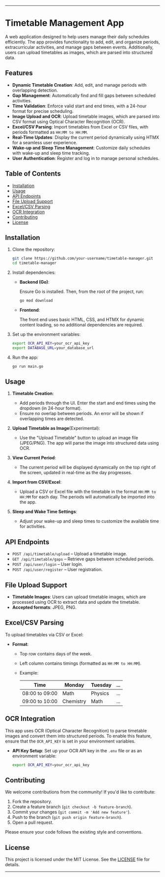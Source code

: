 
---

# Timetable Management App

A web application designed to help users manage their daily schedules efficiently. The app provides functionality to add, edit, and organize periods, extracurricular activities, and manage gaps between events. Additionally, users can upload timetables as images, which are parsed into structured data.

## Features

- **Dynamic Timetable Creation**: Add, edit, and manage periods with overlapping detection.
- **Gap Management**: Automatically find and fill gaps between scheduled activities.
- **Time Validation**: Enforce valid start and end times, with a 24-hour format for precise scheduling.
- **Image Upload and OCR**: Upload timetable images, which are parsed into CSV format using Optical Character Recognition (OCR).
- **Excel/CSV Parsing**: Import timetables from Excel or CSV files, with periods formatted as `HH:MM to HH:MM`.
- **Real-Time Updates**: Display the current period dynamically using HTMX for a seamless user experience.
- **Wake-up and Sleep Time Management**: Customize daily schedules with wake-up and sleep time tracking.
- **User Authentication**: Register and log in to manage personal schedules.

## Table of Contents

- [Installation](#installation)
- [Usage](#usage)
- [API Endpoints](#api-endpoints)
- [File Upload Support](#file-upload-support)
- [Excel/CSV Parsing](#excelcsv-parsing)
- [OCR Integration](#ocr-integration)
- [Contributing](#contributing)
- [License](#license)

## Installation

1. Clone the repository:

   ```bash
   git clone https://github.com/your-username/timetable-manager.git
   cd timetable-manager
   ```

2. Install dependencies:

   - **Backend (Go)**:
   
     Ensure Go is installed. Then, from the root of the project, run:

     ```bash
     go mod download
     ```

   - **Frontend**:
   
     The front end uses basic HTML, CSS, and HTMX for dynamic content loading, so no additional dependencies are required.

3. Set up the environment variables:

   ```bash
   export OCR_API_KEY=your_ocr_api_key
   export DATABASE_URL=your_database_url
   ```

4. Run the app:

   ```bash
   go run main.go
   ```

## Usage

1. **Timetable Creation**: 
   - Add periods through the UI. Enter the start and end times using the dropdown (in 24-hour format).
   - Ensure no overlap between periods. An error will be shown if overlapping times are detected.

2. **Upload Timetable as Image**(Experimental): 
   - Use the "Upload Timetable" button to upload an image file (JPEG/PNG). The app will parse the image into structured data using OCR.

3. **View Current Period**: 
   - The current period will be displayed dynamically on the top right of the screen, updated in real-time as the day progresses.

4. **Import from CSV/Excel**:
   - Upload a CSV or Excel file with the timetable in the format `HH:MM to HH:MM` for each day. The periods will automatically be imported into the app.

5. **Sleep and Wake Time Settings**:
   - Adjust your wake-up and sleep times to customize the available time for activities.

## API Endpoints

- `POST /api/timetable/upload` – Upload a timetable image.
- `GET /api/timetable/gaps` – Retrieve gaps between scheduled periods.
- `POST /api/user/login` – User login.
- `POST /api/user/register` – User registration.

## File Upload Support

- **Timetable Images**: Users can upload timetable images, which are processed using OCR to extract data and update the timetable.
- **Accepted formats**: JPEG, PNG.

## Excel/CSV Parsing

To upload timetables via CSV or Excel:

- **Format**:
  - Top row contains days of the week.
  - Left column contains timings (formatted as `HH:MM to HH:MM`).
  - Example:

    | Time         | Monday        | Tuesday      | ... |
    |--------------|---------------|--------------|-----|
    | 08:00 to 09:00 | Math          | Physics      | ... |
    | 09:00 to 10:00 | Chemistry     | Math         | ... |

## OCR Integration

This app uses OCR (Optical Character Recognition) to parse timetable images and convert them into structured periods. To enable this feature, ensure that the `OCR_API_KEY` is set in your environment variables.

- **API Key Setup**: Set up your OCR API key in the `.env` file or as an environment variable:

   ```bash
   export OCR_API_KEY=your_ocr_api_key
   ```

## Contributing

We welcome contributions from the community! If you'd like to contribute:

1. Fork the repository.
2. Create a feature branch (`git checkout -b feature-branch`).
3. Commit your changes (`git commit -m 'Add new feature'`).
4. Push to the branch (`git push origin feature-branch`).
5. Open a pull request.

Please ensure your code follows the existing style and conventions.

## License

This project is licensed under the MIT License. See the [LICENSE](./LICENSE) file for details.

---

